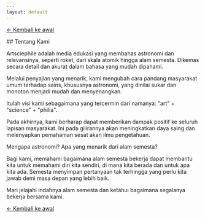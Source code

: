 ```yaml
---
layout: default
---
```


[← Kembali ke awal](./)

<div id="about"></div>
## Tentang Kami

Artsciephile adalah media edukasi yang membahas astronomi dan relevansinya, seperti roket, dari skala atomik hingga alam semesta. Dikemas secara detail dan akurat dalam bahasa yang mudah dipahami.

Melalui penyajian yang menarik, kami mengubah cara pandang masyarakat umum terhadap sains, khususnya astronomi, yang dinilai sukar dan monoton menjadi mudah dan menyenangkan.

Itulah visi kami sebagaimana yang tercermin dari namanya: "art" + "science" + "philia".

Pada akhirnya, kami berharap dapat memberikan dampak positif ke seluruh lapisan masyarakat. Ini pada gilirannya akan meningkatkan daya saing dan melenyapkan pemahaman sesat akan ilmu pengetahuan.

Mengapa astronomi? Apa yang menarik dari alam semesta?

Bagi kami, memahami bagaimana alam semesta bekerja dapat membantu kita untuk memahami diri kita sendiri, di mana kita berada dan untuk apa kita ada. Semesta menyimpan pertanyaan tak terhingga yang perlu kita jawab demi masa depan yang lebih baik.

Mari jelajahi indahnya alam semesta dan ketahui bagaimana segalanya bekerja bersama kami.

[← Kembali ke awal](./)